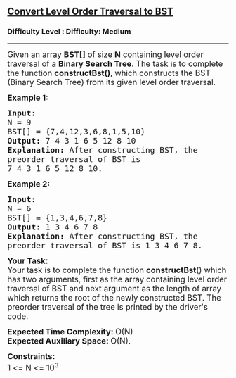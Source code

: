 <h2><a href="https://www.geeksforgeeks.org/problems/convert-level-order-traversal-to-bst/1?page=1&difficulty=Medium&status=unsolved&sortBy=submissions">Convert Level Order Traversal to BST</a></h2><h3>Difficulty Level : Difficulty: Medium</h3><hr><div class="problems_problem_content__Xm_eO"><p><span style="font-size: 18px;">Given an array&nbsp;<strong>BST[]</strong> of size <strong>N</strong> containing level order traversal of a <strong>Binary Search Tree</strong>. The task is to complete the function <strong>constructBst()</strong>, which constructs the BST (Binary Search Tree) from its given level order traversal.</span></p>
<p><span style="font-size: 18px;"><strong>Example 1:</strong></span></p>
<pre><span style="font-size: 18px;"><strong>Input:
</strong>N = 9
BST[] = {7,4,12,3,6,8,1,5,10}
<strong>Output: </strong>7 4 3 1 6 5 12 8 10<strong>
Explanation: </strong>After constructing BST, the
preorder traversal of BST is
7 4 3 1 6 5 12 8 10.</span>
</pre>
<p><span style="font-size: 18px;"><strong>Example 2:</strong></span></p>
<pre><span style="font-size: 18px;"><strong>Input:
</strong>N = 6
BST[] = {1,3,4,6,7,8}
<strong>Output: </strong>1 3 4 6 7 8<strong>
Explanation: </strong>After constructing BST, the
preorder traversal of BST is 1 3 4 6 7 8.</span></pre>
<p><span style="font-size: 18px;"><strong>Your Task:</strong><br>Your task is to complete the function <strong>constructBst</strong>() which has two arguments, first as the array containing level order traversal of BST and next argument as the length of array which returns the root of the newly constructed BST. The preorder traversal of the tree is printed by the driver's code.</span></p>
<p><span style="font-size: 18px;"><strong>Expected Time Complexity:&nbsp;</strong>O(N)<br><strong>Expected Auxiliary Space:&nbsp;</strong>O(N).</span></p>
<p><span style="font-size: 18px;"><strong>Constraints:</strong><br>1 &lt;= N &lt;= 10<sup>3</sup></span></p></div>